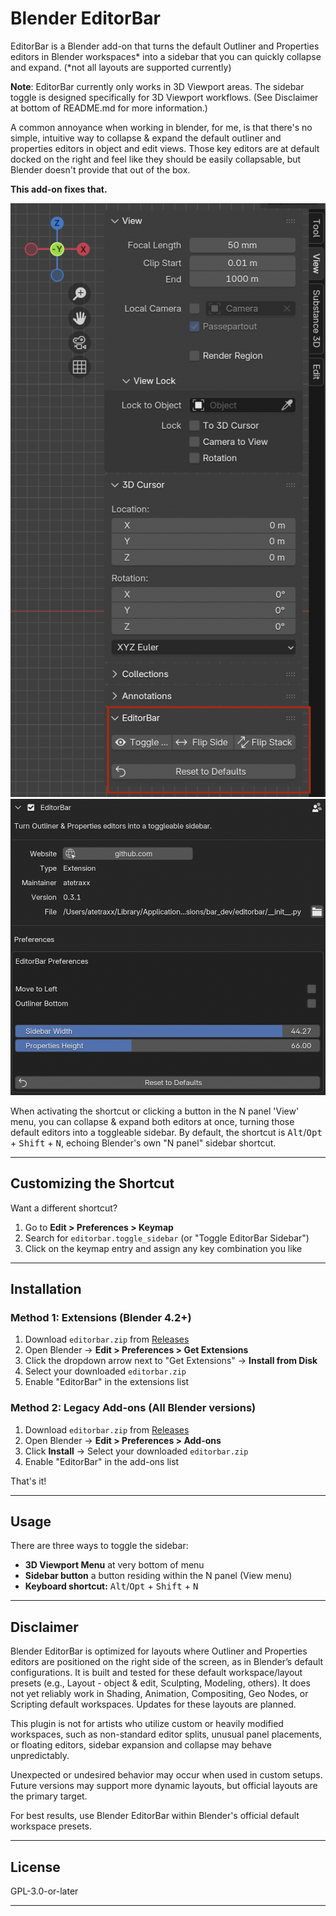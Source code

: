 # Blender EditorBar

EditorBar is a Blender add-on that turns the default Outliner and Properties editors in Blender workspaces* into a sidebar that you can quickly collapse and expand. (*not all layouts are supported currently)

**Note**: EditorBar currently only works in 3D Viewport areas. The sidebar toggle is designed specifically for 3D Viewport workflows. (See Disclaimer at bottom of README.md for more information.)

A common annoyance when working in blender, for me, is that there's no simple, intuitive way to collapse & expand the default outliner and properties editors in object and edit views. Those key editors are at default docked on the right and feel like they should be easily collapsable, but Blender doesn't provide that out of the box.

**This add-on fixes that.**

![EditorBar in action](images/screenshot1.png)
![EditorBar preferences](images/screenshot2.png)

When activating the shortcut or clicking a button in the N panel 'View' menu, you can collapse & expand both editors at once, turning those default editors into a toggleable sidebar. By default, the shortcut is <kbd>Alt</kbd>/<kbd>Opt</kbd> + <kbd>Shift</kbd> + <kbd>N</kbd>, echoing Blender's own "N panel" sidebar shortcut.

---

## Customizing the Shortcut

Want a different shortcut?

1. Go to **Edit > Preferences > Keymap**
2. Search for `editorbar.toggle_sidebar` (or "Toggle EditorBar Sidebar")
3. Click on the keymap entry and assign any key combination you like

---

## Installation

### Method 1: Extensions (Blender 4.2+)

1. Download `editorbar.zip` from [Releases](https://github.com/JamesN-dev/blender-editorbar/releases/latest)
2. Open Blender → **Edit > Preferences > Get Extensions**
3. Click the dropdown arrow next to "Get Extensions" → **Install from Disk**
4. Select your downloaded `editorbar.zip`
5. Enable "EditorBar" in the extensions list

### Method 2: Legacy Add-ons (All Blender versions)

1. Download `editorbar.zip` from [Releases](https://github.com/JamesN-dev/blender-editorbar/releases/latest)
2. Open Blender → **Edit > Preferences > Add-ons**
3. Click **Install** → Select your downloaded `editorbar.zip`
4. Enable "EditorBar" in the add-ons list

That's it!

---

## Usage

There are three ways to toggle the sidebar:

- **3D Viewport Menu** at very bottom of menu
- **Sidebar button** a button residing within the N panel (View menu)
- **Keyboard shortcut:** <kbd>Alt</kbd>/<kbd>Opt</kbd> + <kbd>Shift</kbd> + <kbd>N</kbd>

---

## Disclaimer

Blender EditorBar is optimized for layouts where Outliner and Properties editors are positioned on the right side of the screen, as in Blender’s default configurations. It is built and tested for these default workspace/layout presets (e.g., Layout - object & edit, Sculpting, Modeling, others). It does not yet reliably work in Shading, Animation, Compositing, Geo Nodes, or Scripting default workspaces. Updates for these layouts are planned.

This plugin is not for artists who utilize custom or heavily modified workspaces, such as non-standard editor splits, unusual panel placements, or floating editors, sidebar expansion and collapse may behave unpredictably.

Unexpected or undesired behavior may occur when used in custom setups. Future versions may support more dynamic layouts, but official layouts are the primary target.

For best results, use Blender EditorBar within Blender's official default workspace presets.

---

## License

GPL-3.0-or-later

---
